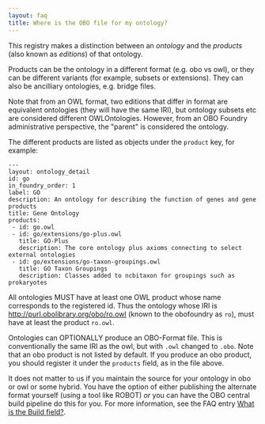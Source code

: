 ```yaml
---
layout: faq
title: Where is the OBO file for my ontology?
---
```


This registry makes a distinction between an *ontology* and the
*products* (also known as *editions*) of that ontology.

Products can be the ontology in a different format (e.g. obo vs owl),
or they can be different variants (for example, subsets or
extensions). They can also be ancilliary ontologies, e.g. bridge
files.

Note that from an OWL format, two editions that differ in format are
equivalent ontologies (they will have the same IRI), but ontology
subsets etc are considered different OWLOntologies. However, from an
OBO Foundry administrative perspective, the "parent" is considered the
ontology.

The different products are listed as objects under the `product` key, for example:


```
---
layout: ontology_detail
id: go
in_foundry_order: 1
label: GO
description: An ontology for describing the function of genes and gene products
title: Gene Ontology
products:
 - id: go.owl
 - id: go/extensions/go-plus.owl
   title: GO-Plus
   description: The core ontology plus axioms connecting to select external ontologies
 - id: go/extensions/go-taxon-groupings.owl
   title: GO Taxon Groupings
   description: Classes added to ncbitaxon for groupings such as prokaryotes
```

All ontologies MUST have at least one OWL product whose name
corresponds to the registered id. Thus the ontology whose IRI is
http://purl.obolibrary.org/obo/ro.owl (known to the obofoundry as
`ro`), must have at least the product `ro.owl`.

Ontologies can OPTIONALLY produce an OBO-Format file. This is
conventionally the same IRI as the owl, but with `.owl` changed to
`.obo`. Note that an obo product is not listed by default. If you
produce an obo product, you should register it under the `products`
field, as in the file above.

It does not matter to us if you maintain the source for your ontology
in obo or owl or some hybrid. You have the option of either publishing
the alternate format yourself (using a tool like ROBOT) *or* you can
have the OBO central build pipeline do this for you. For more
information, see the FAQ entry [What is the Build field?](what-is-the-build-field.md).





